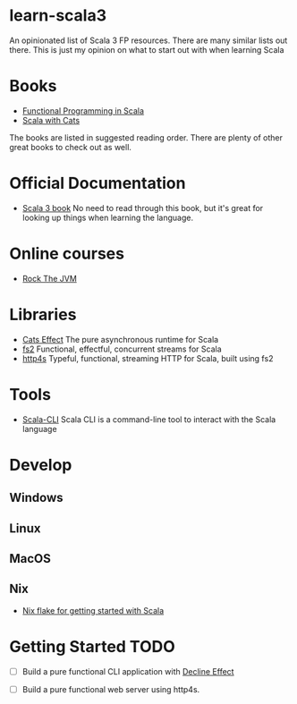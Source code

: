 # learn-scala3

An opinionated list of Scala 3 FP resources. There are many similar lists out there. This is just my opinion on what to start out with when learning Scala

# Books
 - [Functional Programming in Scala](https://www.manning.com/books/functional-programming-in-scala-second-edition)
 - [Scala with Cats](https://underscore.io/books/scala-with-cats/)

 The books are listed in suggested reading order. There are plenty of other great books to check out as well.

# Official Documentation
 - [Scala 3 book](https://docs.scala-lang.org/scala3/book/introduction.html)
    No need to read through this book, but it's great for looking up things when learning the language.

# Online courses
 - [Rock The JVM](https://rockthejvm.com/)

# Libraries
 - [Cats Effect](https://typelevel.org/cats-effect/)
   The pure asynchronous runtime for Scala
 - [fs2](https://fs2.io/#/)
    Functional, effectful, concurrent streams for Scala
 - [http4s](https://http4s.org/)
    Typeful, functional, streaming HTTP for Scala, built using fs2

# Tools
  - [Scala-CLI](https://scala-cli.virtuslab.org)
    Scala CLI is a command-line tool to interact with the Scala language
    
# Develop

## Windows

## Linux

## MacOS

## Nix
  - [Nix flake for getting started with Scala](https://github.com/DevInsideYou/scala-seed)

# Getting Started TODO
 - [ ] Build a pure functional CLI application with [Decline Effect](https://ben.kirw.in/decline/effect.html)
 - [ ] Build a pure functional web server using http4s.




